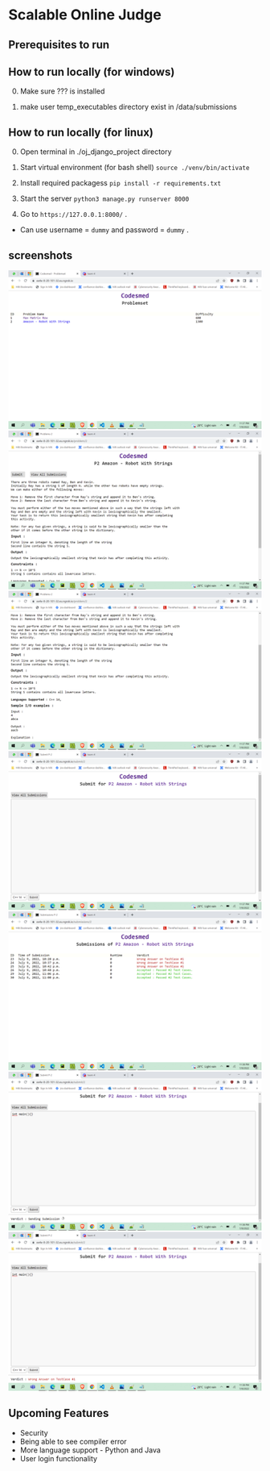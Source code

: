 
# Scalable Online Judge

## Prerequisites to run

## How to run locally (for windows)

0. Make sure ??? is installed

1. make user temp_executables directory exist in /data/submissions 

## How to run locally (for linux)

0. Open terminal in ./oj_django_project directory

1. Start virtual environment (for bash shell)
`source ./venv/bin/activate`

2. Install required packagess
`pip install -r requirements.txt`

3. Start the server 
`python3 manage.py runserver 8000`

4. Go to `https://127.0.0.1:8000/` .
- Can use username = `dummy` and password = `dummy` .

## screenshots
<img src="./docs/screenshots/v1/ss (1).png" />
<img src="./docs/screenshots/v1/ss (2).png" />
<img src="./docs/screenshots/v1/ss (3).png" />
<img src="./docs/screenshots/v1/ss (4).png" />
<img src="./docs/screenshots/v1/ss (5).png" />
<img src="./docs/screenshots/v1/ss (6).png" />
<img src="./docs/screenshots/v1/ss (7).png" />

## Upcoming Features

- Security
- Being able to see compiler error
- More language support - Python and Java
- User login functionality
